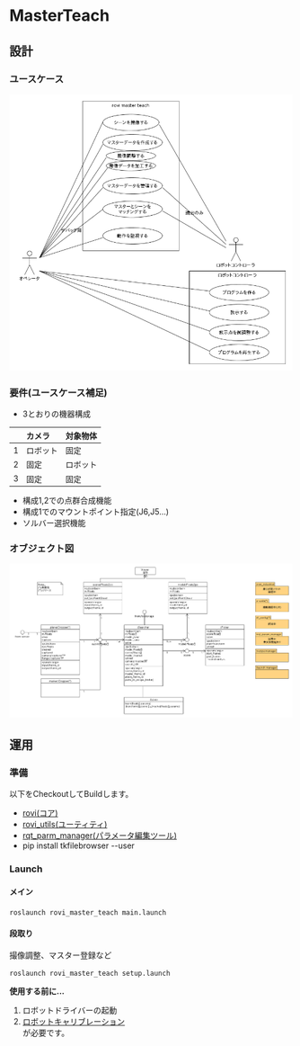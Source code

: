 # MasterTeach

## 設計

### ユースケース
![usecase](uml/usecase.png)

### 要件(ユースケース補足)
- 3とおりの機器構成

||カメラ|対象物体|
|:----|:----|:----|
|1|ロボット|固定|
|2|固定|ロボット|
|3|固定|固定|

- 構成1,2での点群合成機能
- 構成1でのマウントポイント指定(J6,J5...)
- ソルバー選択機能

### オブジェクト図
![object](uml/object.png)

## 運用

### 準備  
以下をCheckoutしてBuildします。
- [rovi(コア)](https://github.com/YOODS/rovi)
- [rovi_utils(ユーティティ)](https://github.com/YOODS/rovi_utils)
- [rqt_parm_manager(パラメータ編集ツール)](https://github.com/YOODS/rqt_param_manager)
- pip install tkfilebrowser --user
### Launch  
#### メイン
~~~
roslaunch rovi_master_teach main.launch
~~~
#### 段取り  
撮像調整、マスター登録など
~~~
roslaunch rovi_master_teach setup.launch
~~~
**使用する前に...**
1. ロボットドライバーの起動
2. [ロボットキャリブレーション](https://github.com/YOODS/rovi_utils/r-calib)  
が必要です。

